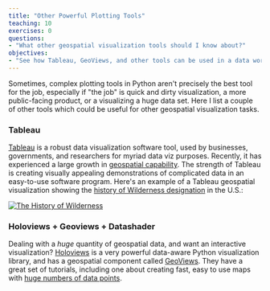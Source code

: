 ```yaml
---
title: "Other Powerful Plotting Tools"
teaching: 10
exercises: 0
questions:
- "What other geospatial visualization tools should I know about?"
objectives: 
- "See how Tableau, GeoViews, and other tools can be used in a data workflow."
---
```


Sometimes, complex plotting tools in Python aren't precisely the best tool for the job, especially if "the job" is quick and dirty visualization, a more public-facing product, or a visualizing a huge data set. Here I list a couple of other tools which could be useful for other geospatial visualization tasks.

### Tableau

[Tableau](http://tableau.com/) is a robust data visualization software tool, used by businesses, governments, and researchers for myriad data viz purposes. Recently, it has experienced a large growth in [geospatial capability](https://www.tableau.com/solutions/maps). The strength of Tableau is creating visually appealing demonstrations of complicated data in an easy-to-use software program. Here's an example of a Tableau geospatial visualization showing the [history of Wilderness designation](https://public.tableau.com/profile/tony.cannistra#!/vizhome/wildernesses-over-time/TheHistoryofWilderness) in the U.S.:

<div class='tableauPlaceholder' id='viz1536789373846' style='position: relative'><noscript><a href='#'><img alt='The History of Wilderness ' src='https:&#47;&#47;public.tableau.com&#47;static&#47;images&#47;wi&#47;wildernesses-over-time&#47;TheHistoryofWilderness&#47;1_rss.png' style='border: none' /></a></noscript><object class='tableauViz'  style='display:none;'><param name='host_url' value='https%3A%2F%2Fpublic.tableau.com%2F' /> <param name='embed_code_version' value='3' /> <param name='site_root' value='' /><param name='name' value='wildernesses-over-time&#47;TheHistoryofWilderness' /><param name='tabs' value='no' /><param name='toolbar' value='yes' /><param name='static_image' value='https:&#47;&#47;public.tableau.com&#47;static&#47;images&#47;wi&#47;wildernesses-over-time&#47;TheHistoryofWilderness&#47;1.png' /> <param name='animate_transition' value='yes' /><param name='display_static_image' value='yes' /><param name='display_spinner' value='yes' /><param name='display_overlay' value='yes' /><param name='display_count' value='yes' /></object></div><script type='text/javascript'>
var divElement = document.getElementById('viz1536789373846');                    var vizElement = divElement.getElementsByTagName('object')[0];                    if ( divElement.offsetWidth > 800 ) { vizElement.style.width='100%';vizElement.style.height=(divElement.offsetWidth*0.75)+'px';} else if ( divElement.offsetWidth > 500 ) { vizElement.style.width='100%';vizElement.style.height=(divElement.offsetWidth*0.75)+'px';} else { vizElement.style.width='100%';vizElement.style.height='670px';}                     var scriptElement = document.createElement('script');                    scriptElement.src = 'https://public.tableau.com/javascripts/api/viz_v1.js';                    vizElement.parentNode.insertBefore(scriptElement, vizElement);
</script>


### Holoviews + Geoviews + Datashader

Dealing with a *huge* quantity of geospatial data, and want an interactive visualization? [Holoviews](http://holoviews.org/) is a very powerful data-aware Python visualization library, and has a geospatial component called [GeoViews](http://geoviews.org). They have a great set of tutorials, including one about creating fast, easy to use maps with [huge numbers of data points](http://pyviz.org/tutorial/10_Working_with_Large_Datasets.html). 